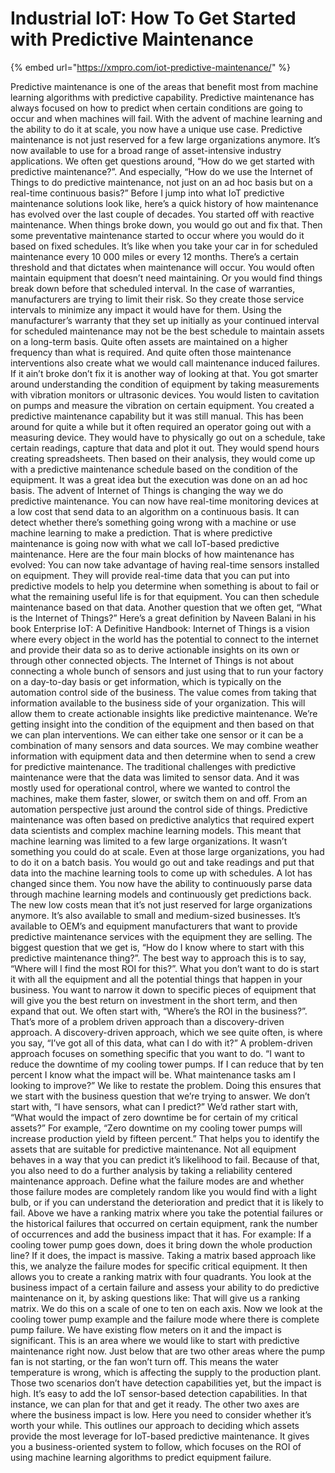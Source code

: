 # Industrial IoT: How To Get Started with Predictive Maintenance

{% embed url="https://xmpro.com/iot-predictive-maintenance/" %}


Predictive maintenance is one of the areas that benefit most from machine learning algorithms with predictive capability.
Predictive maintenance has always focused on how to predict when certain conditions are going to occur and when machines will fail.
With the advent of machine learning and the ability to do it at scale, you now have a unique use case. Predictive maintenance is not just reserved for a few large organizations anymore. It’s now available to use for a broad range of asset-intensive industry applications.
We often get questions around, “How do we get started with predictive maintenance?”.
And especially, “How do we use the Internet of Things to do predictive maintenance, not just on an ad hoc basis but on a real-time continuous basis?”
Before I jump into what IoT predictive maintenance solutions look like, here’s a quick history of how maintenance has evolved over the last couple of decades.
You started off with reactive maintenance. When things broke down, you would go out and fix that.
Then some preventative maintenance started to occur where you would do it based on fixed schedules. It’s like when you take your car in for scheduled maintenance every 10 000 miles or every 12 months. There’s a certain threshold and that dictates when maintenance will occur.
You would often maintain equipment that doesn’t need maintaining. Or you would find things break down before that scheduled interval.
In the case of warranties, manufacturers are trying to limit their risk. So they create those service intervals to minimize any impact it would have for them. Using the manufacturer’s warranty that they set up initially as your continued interval for scheduled maintenance may not be the best schedule to maintain assets on a long-term basis.
Quite often assets are maintained on a higher frequency than what is required. And quite often those maintenance interventions also create what we would call maintenance induced failures. If it ain’t broke don’t fix it is another way of looking at that.
You got smarter around understanding the condition of equipment by taking measurements with vibration monitors or ultrasonic devices. You would listen to cavitation on pumps and measure the vibration on certain equipment. You created a predictive maintenance capability but it was still manual.
This has been around for quite a while but it often required an operator going out with a measuring device. They would have to physically go out on a schedule, take certain readings, capture that data and plot it out. They would spend hours creating spreadsheets. Then based on their analysis, they would come up with a predictive maintenance schedule based on the condition of the equipment. It was a great idea but the execution was done on an ad hoc basis.
The advent of Internet of Things is changing the way we do predictive maintenance. You can now have real-time monitoring devices at a low cost that send data to an algorithm on a continuous basis. It can detect whether there’s something going wrong with a machine or use machine learning to make a prediction.
That is where predictive maintenance is going now with what we call IoT-based predictive maintenance.
Here are the four main blocks of how maintenance has evolved:
You can now take advantage of having real-time sensors installed on equipment. They will provide real-time data that you can put into predictive models to help you determine when something is about to fail or what the remaining useful life is for that equipment. You can then schedule maintenance based on that data.
Another question that we often get, “What is the Internet of Things?” Here’s a great definition by Naveen Balani in his book Enterprise IoT: A Definitive Handbook:
Internet of Things is a vision where every object in the world has the potential to connect to the internet and provide their data so as to derive actionable insights on its own or through other connected objects.
The Internet of Things is not about connecting a whole bunch of sensors and just using that to run your factory on a day-to-day basis or get information, which is typically on the automation control side of the business.
The value comes from taking that information available to the business side of your organization. This will allow them to create actionable insights like predictive maintenance.
We’re getting insight into the condition of the equipment and then based on that we can plan interventions. We can either take one sensor or it can be a combination of many sensors and data sources. We may combine weather information with equipment data and then determine when to send a crew for predictive maintenance.
The traditional challenges with predictive maintenance were that the data was limited to sensor data. And it was mostly used for operational control, where we wanted to control the machines, make them faster, slower, or switch them on and off. From an automation perspective just around the control side of things.
Predictive maintenance was often based on predictive analytics that required expert data scientists and complex machine learning models. This meant that machine learning was limited to a few large organizations. It wasn’t something you could do at scale.
Even at those large organizations, you had to do it on a batch basis. You would go out and take readings and put that data into the machine learning tools to come up with schedules.
A lot has changed since them. You now have the ability to continuously parse data through machine learning models and continuously get predictions back. The new low costs mean that it’s not just reserved for large organizations anymore. It’s also available to small and medium-sized businesses. It’s available to OEM’s and equipment manufacturers that want to provide predictive maintenance services with the equipment they are selling.
The biggest question that we get is, “How do I know where to start with this predictive maintenance thing?”.
The best way to approach this is to say, “Where will I find the most ROI for this?”.
What you don’t want to do is start it with all the equipment and all the potential things that happen in your business.
You want to narrow it down to specific pieces of equipment that will give you the best return on investment in the short term, and then expand that out.
We often start with, “Where’s the ROI in the business?”. That’s more of a problem driven approach than a discovery-driven approach. A discovery-driven approach, which we see quite often, is where you say, “I’ve got all of this data, what can I do with it?”
A problem-driven approach focuses on something specific that you want to do. “I want to reduce the downtime of my cooling tower pumps. If I can reduce that by ten percent I know what the impact will be. What maintenance tasks am I looking to improve?”
We like to restate the problem. Doing this ensures that we start with the business question that we’re trying to answer. We don’t start with, “I have sensors, what can I predict?”
We’d rather start with, “What would the impact of zero downtime be for certain of my critical assets?”
For example, “Zero downtime on my cooling tower pumps will increase production yield by fifteen percent.”
That helps you to identify the assets that are suitable for predictive maintenance. Not all equipment behaves in a way that you can predict it’s likelihood to fail. Because of that, you also need to do a further analysis by taking a reliability centered maintenance approach. Define what the failure modes are and whether those failure modes are completely random like you would find with a light bulb, or if you can understand the deterioration and predict that it is likely to fail.
Above we have a ranking matrix where you take the potential failures or the historical failures that occurred on certain equipment, rank the number of occurrences and add the business impact that it has.
For example:
If a cooling tower pump goes down, does it bring down the whole production line? If it does, the impact is massive.
Taking a matrix based approach like this, we analyze the failure modes for specific critical equipment. It then allows you to create a ranking matrix with four quadrants.
You look at the business impact of a certain failure and assess your ability to do predictive maintenance on it, by asking questions like:
That will give us a ranking matrix. We do this on a scale of one to ten on each axis.
Now we look at the cooling tower pump example and the failure mode where there is complete pump failure. We have existing flow meters on it and the impact is significant. This is an area where we would like to start with predictive maintenance right now.
Just below that are two other areas where the pump fan is not starting, or the fan won’t turn off. This means the water temperature is wrong, which is affecting the supply to the production plant.
Those two scenarios don’t have detection capabilities yet, but the impact is high. It’s easy to add the IoT sensor-based detection capabilities. In that instance, we can plan for that and get it ready.
The other two axes are where the business impact is low. Here you need to consider whether it’s worth your while.
This outlines our approach to deciding which assets provide the most leverage for IoT-based predictive maintenance.
It gives you a business-oriented system to follow, which focuses on the ROI of using machine learning algorithms to predict equipment failure.